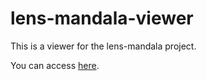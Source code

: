# lens-mandala-viewer

This is a viewer for the lens-mandala project.

You can access [here](https://crypto-mandala.github.io/lens-mandala-viewer/).


